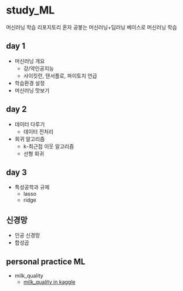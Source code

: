 # study_ML
머신러닝 학습 리포지토리
혼자 공붛는 머신러닝+딥러닝 베이스로 머신러닝 학습

## day 1
- 머신러닝 개요
    - 강/약인공지능
    - 사이킷런, 텐서플로, 파이토치 언급
- 학습환경 설정
- 머신러닝 맛보기

## day 2
- 데이터 다루기
    - 데이터 전처리
- 회귀 알고리즘
    - k-최근접 이웃 알고리즘
    - 선형 회귀

## day 3
- 특성공학과 규제
    - lasso
    - ridge

## 신경망
- 인공 신경망
- 합성곱  


## personal practice ML
- milk_quality
    - [milk_quality in kaggle](https://www.kaggle.com/code/kishankumar2110/milk-quality-classification-with-99-accuracy?scriptVersionId=103489041)
